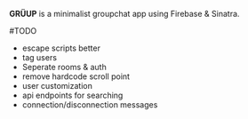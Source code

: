<b>GRÜUP</b> is a minimalist groupchat app using Firebase & Sinatra.


#TODO
- escape scripts better
- tag users
- Seperate rooms & auth
- remove hardcode scroll point
- user customization
- api endpoints for searching
- connection/disconnection messages
